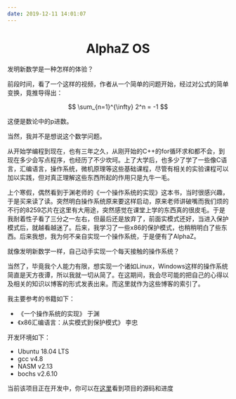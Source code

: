 ```yaml
---
date: 2019-12-11 14:01:07
---
```


<div style="display: block; text-align: center">
<h1>AlphaZ OS</h1>
</div>

发明新数学是一种怎样的体验？

前段时间，看了一个这样的视频，作者从一个简单的问题开始，经过对公式的简单变换，竟推导得出：

$$
    \sum_{n=1}^{\infty} 2^n = -1
$$

这便是数论中的p进数。

当然，我并不是想说这个数学问题。

从开始学编程到现在，也有三年之久，从刚开始的C++的for循环求和都不会，到现在多少会写点程序，也经历了不少坎坷。上了大学后，也多少了学了一些像C语言，汇编语言，操作系统，微机原理等这些基础课程，尽管有相关的实验课程可以加以实践，但对真正理解这些东西所起的作用只是九牛一毛。

上个寒假，偶然看到于渊老师的《一个操作系统的实现》这本书，当时很感兴趣，于是买来读了读。突然明白操作系统原来要这样启动，原来老师讲破嘴而我们烦的不行的8259芯片在这里有大用途，突然感觉在课堂上学的东西真的很皮毛。于是我耐着性子看了三分之一左右，但最后还是放弃了，前面实模式还好，当进入保护模式后，就越看越迷了。后来，我学习了一些x86的保护模式，也稍稍明白了些东西。后来我想，我为何不亲自实现一个操作系统，于是便有了AlphaZ。

就像发明新数学一样，自己动手实现一个每天接触的操作系统？

当然了，毕竟我个人能力有限，想实现一个诸如Linux，Windows这样的操作系统简直是天方夜谭，所以我就一切从简了。在这期间，我会尽可能的把自己的心得以及相关的知识以博客的形式发表出来。而这里就作为这些博客的索引了。

我主要参考的书籍如下：
 - 《一个操作系统的实现》 于渊
 - 《x86汇编语言：从实模式到保护模式》 李忠

开发环境如下：

- Ubuntu 18.04 LTS
- gcc v4.8
- NASM v2.13
- bochs v2.6.10

当前该项目正在开发中，你可以在[这里](https://github.com/lml256/AlphaZ-OS)看到项目的源码和进度
